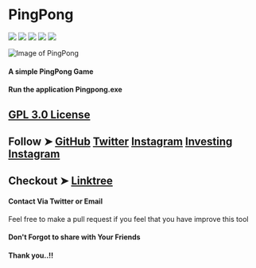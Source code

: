 # PingPong

![](https://img.shields.io/github/issues/MiChaelinzo/PingPong)
![](https://img.shields.io/github/forks/MiChaelinzo/PingPong)
![](https://img.shields.io/github/stars/MiChaelinzo/PingPong)
![](https://img.shields.io/github/license/MiChaelinzo/PingPong)
![](https://img.shields.io/twitter/url?url=https%3A%2F%2Fgithub.com%2FMiChaelinzo%2FPingPong%2F)

![Image of PingPong]()

#### A simple PingPong Game

#### Run the application Pingpong.exe

##  [GPL 3.0 License](https://raw.githubusercontent.com/MiChaelinzo/PingPong/master/LICENSE)

## Follow ➤ [GitHub](https://github.com/MiChaelinzo) [Twitter](https://twitter.com/llmichaelinzoll) [Instagram](https://www.instagram.com/llmichaelinzoll21/) [Investing Instagram](https://www.instagram.com/fxcryptomaster/?hl=en)

## Checkout ➤ [Linktree](https://linktr.ee/MiChaelinzo)


#### Contact Via Twitter or Email

Feel free to make a pull request if you feel that you have improve this tool 

#### Don't Forgot to share with Your Friends 
#### Thank you..!!
